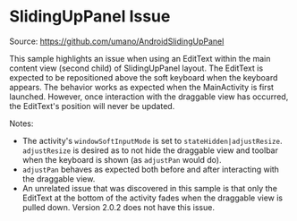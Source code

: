 # SlidingUpPanel Issue

Source: https://github.com/umano/AndroidSlidingUpPanel

This sample highlights an issue when using an EditText within the main content view (second child) of SlidingUpPanel layout. The EditText is expected to be repositioned above the soft keyboard when the keyboard appears. The behavior works as expected when the MainActivity is first launched. However, once interaction with the draggable view has occurred, the EditText's position will never be updated.

Notes:
* The activity's `windowSoftInputMode` is set to `stateHidden|adjustResize`. `adjustResize` is desired as to not hide the draggable view and toolbar when the keyboard is shown (as `adjustPan` would do).
* `adjustPan` behaves as expected both before and after interacting with the draggable view.
* An unrelated issue that was discovered in this sample is that only the EditText at the bottom of the activity fades when the draggable view is pulled down. Version 2.0.2 does not have this issue.